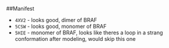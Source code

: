 ##Manifest

* `4XV2` - looks good, dimer of BRAF 
* `5CSW` - looks good, monomer of BRAF
* `5HIE` - monomer of BRAF, looks like theres a loop in a strang conformation after modeling, would skip this one 
